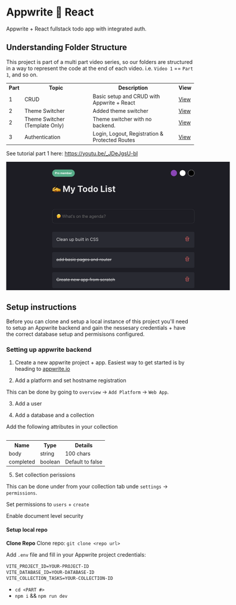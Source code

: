 # Appwrite 🤝 React

Appwrite + React fullstack todo app with integrated auth.

## Understanding Folder Structure

This project is part of a multi part video series, so our folders are structured in a way to represent the code at the end of each video. i.e. `Video 1` == `Part 1`, and so on.

<table>
    <tr>
        <th>Part</th>
        <th>Topic</th>
        <th>Description</th>
        <th>View</th>
    </tr>
    <tr>
        <td>1</td>
        <td>CRUD</td>
        <td>Basic setup and CRUD with Appwrite + React</td>
        <td><a href="/Part-1/">View</a></td>
    </tr>
    <tr>
        <td>2</td>
        <td>Theme Switcher</td>
        <td>Added theme switcher</td>
        <td><a href="/Part-2/">View</a></td>
    </tr>
    <tr>
        <td>2</td>
        <td>Theme Switcher (Template Only)</td>
        <td>Theme switcher with no backend.</td>
        <td><a href="/Part-2-Template/">View</a></td>
    </tr>
    <tr>
        <td>3</td>
        <td>Authentication</td>
        <td>Login, Logout, Registration & Protected Routes</td>
        <td><a href="/Part-3/">View</a></td>
    </tr>
<table/>

See tutorial part 1 here: https://youtu.be/_JDeJgsU-bI

<img style="max-width:600px" src="./assets/notes.png"/>

## Setup instructions

Before you can clone and setup a local instance of this project you'll need to setup an Appwrite backend and gain the nessesary credentials + have the correct database setup and permisisons configured.

### Setting up appwrite backend

1. Create a new appwrite project + app. Easiest way to get started is by heading to [appwrite.io](https://appwrite.io/)

2. Add a platform and set hostname registration

This can be done by going to `overview` -> `Add Platform` -> `Web App`.

3. Add a user

4. Add a database and a collection

Add the following attributes in your collection

<table>
    <tr>    
        <th>Name</th>
        <th>Type</th>
        <th>Details</th>
    <tr>
    <tr>    
        <td>body</td>
        <td>string</td>
        <td>100 chars</td>
    <tr>
    <tr>    
        <td>completed</td>
        <td>boolean</td>
        <td>Default to false</td>
    <tr>
</table>

5. Set collection perissions

This can be done under from your collection tab unde `settings` -> `permissions`.

Set permissions to `users` + `create`

Enable document level security

#### Setup local repo

**Clone Repo**
Clone repo: `git clone <repo url>`

Add `.env` file and fill in your Appwrite project credentials:

```
VITE_PROJECT_ID=YOUR-PROJECT-ID
VITE_DATABASE_ID=YOUR-DATABASE-ID
VITE_COLLECTION_TASKS=YOUR-COLLECTION-ID
```

-   `cd <PART #>`
-   `npm i` && `npm run dev`
